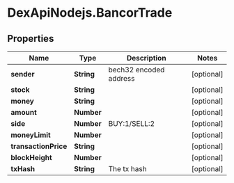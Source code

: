 # DexApiNodejs.BancorTrade

## Properties

Name | Type | Description | Notes
------------ | ------------- | ------------- | -------------
**sender** | **String** | bech32 encoded address | [optional] 
**stock** | **String** |  | [optional] 
**money** | **String** |  | [optional] 
**amount** | **Number** |  | [optional] 
**side** | **Number** | BUY:1/SELL:2 | [optional] 
**moneyLimit** | **Number** |  | [optional] 
**transactionPrice** | **String** |  | [optional] 
**blockHeight** | **Number** |  | [optional] 
**txHash** | **String** | The tx hash | [optional] 


